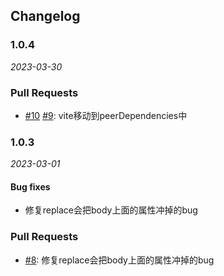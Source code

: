 ## Changelog

### 1.0.4

_2023-03-30_

### Pull Requests

- [#10](https://github.com/Lstmxx/vite-svg-plugin/pull/10) [#9](https://github.com/Lstmxx/vite-svg-plugin/pull/9): vite移动到peerDependencies中

### 1.0.3

_2023-03-01_

#### Bug fixes

- 修复replace会把body上面的属性冲掉的bug

### Pull Requests

- [#8](https://github.com/Lstmxx/vite-svg-plugin/pull/8): 修复replace会把body上面的属性冲掉的bug
